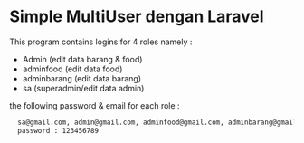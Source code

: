 
# Simple MultiUser dengan Laravel

This program contains logins for 4 roles namely : 

- Admin (edit data barang & food)
- adminfood (edit data food)
- adminbarang (edit data barang)
- sa (superadmin/edit data admin)

the following password & email for each role :
```bash
  sa@gmail.com, admin@gmail.com, adminfood@gmail.com, adminbarang@gmail.com
  password : 123456789
```
